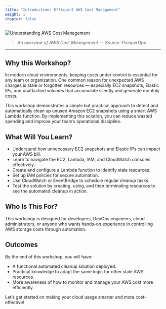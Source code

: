 ```yaml
---
title: "Introduction: Efficient AWS Cost Management"
weight: 1
chapter: false
---
```


![Understanding AWS Cost Management](https://www.prosperops.com/wp-content/uploads/2023/11/Blog-Featured-Image_8-Understanding-AWS-Cost-Management-1.jpg)

> *An overview of AWS Cost Management — Source: ProsperOps*

---

## Why this Workshop?

In modern cloud environments, keeping costs under control is essential for any team or organization. One common reason for unexpected AWS charges is stale or forgotten resources — especially EC2 snapshots, Elastic IPs, and unattached volumes that accumulate silently and generate monthly costs.

This workshop demonstrates a simple but practical approach to detect and automatically clean up unused Amazon EC2 snapshots using a smart AWS Lambda function. By implementing this solution, you can reduce wasted spending and improve your team’s operational discipline.

## What Will You Learn?

- Understand how unnecessary EC2 snapshots and Elastic IPs can impact your AWS bill.
- Learn to navigate the EC2, Lambda, IAM, and CloudWatch consoles effectively.
- Create and configure a Lambda function to identify stale resources.
- Set up IAM policies for secure automation.
- Use CloudWatch or EventBridge to schedule regular cleanup tasks.
- Test the solution by creating, using, and then terminating resources to see the automated cleanup in action.

## Who Is This For?

This workshop is designed for developers, DevOps engineers, cloud administrators, or anyone who wants hands-on experience in controlling AWS storage costs through automation.

## Outcomes

By the end of this workshop, you will have:
- A functional automated cleanup solution deployed.
- Practical knowledge to adapt the same logic for other stale AWS resources.
- More awareness of how to monitor and manage your AWS cost more efficiently.

Let’s get started on making your cloud usage smarter and more cost-effective!
